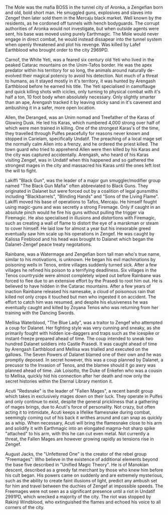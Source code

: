 The Mole was the mafia BOSS in the tunnel city of Aronka, a Zengefian born and old, bold short man. He smuggled guns, explosives and slaves into Zengef then later sold them in the Mercaju black market. Well known by the residents, as he cordoned off tunnels with hench bodyguards. The corrupt authorities of Aronka would not investigate, but when outside agents were sent, his base was moved using purely Earthmagic. The Mole would never engage in direct combat, he would instead dissapear into the tunnel system when openly threatened and plot his revenge. Was killed by Lafef Earthblood who brought order to the city 2969PD.

Carnof, the White Yeti, was a feared six century old Yeti who lived in the peaked Catarac mountains on the Unim-Tafos border. He was the apex predator within his territory for so long, the animals around naturally de-evolved their magical potency to avoid his detection. Not much of a threat to humans, as it stayed mostly in it's territory, it was hunted by Arengash Earthblood before he earned his title. The Yeti specialised in camoflauge and quick killing shots with icicles, only turning to physical combat with it's half a ton, 10 foot body when absolutely necessary. Only slightly smarter than an ape, Arengash tracked it by leaving sticky sand in it's cavenest and ambushing it in a safer, more open location.

Allen, the Deranged, was an Unim nomad and Treefather of the Karas of Glowing Dusk. He led his Karas, which numbered 4,000 strong over half of which were men trained in killing. One of the strongest Karas's of the time, they travelled through Pulfes peacefully for reasons never known and stopped in Carielam, specifically Undatif. The preaching of a local mage set the normally calm Allen into a frenzy, and he ordered the priest killed. The town guard who tried to apprehend Allen were then killed by his Karas and the city was captured accidentally. Arengash, who heard of his Karas visiting Zengef, was in Undatif when this happened and so gathered the strongest mages in the city and massacred his Karas until the ones left lost the will to fight.

Lakiffi "Black Gun", was the leader of a major gun smuggler/modifier group named "The Black Gun Mafia" often abbreviated to Black Guns. They originated in Dalanet but were forced out by a coalition of legal gunsmiths including "Blackbarrels", "Blinding Hands" and "Sons of the Living Flame". Lakiffi moved his base of operations to Tafos, Mercaju. He himself fought using magic-guns and was secretly a strong Firemage. Only if caught in an absolute pinch would he fire his guns without pulling the trigger via Firemagic. He also specialised in illusions and distortions with Firemagic, such as creating a wall of flame to distort the eye of a marskman or steam to cover himself. He laid low for almost a year but his inexorable greed eventually saw him scale up his operations in Zengef. He was caught by Kalissa Fireblood and his head was brought to Dalanet which began the Dalanet-Zengef peace treaty negotations.

Rainbane, was a Watermage and Zengefian born tall man who's true name, similar to his motivations, is unknown. He began his evil machinations by poisoning wells in Tenos, entire villages suddenly turned sick. After a few villages he refined his poison to a terrifying deadliness. Six villages in the Tenos countryside were almost completely wiped out before Rainbane was forced to flee due to an extensive effort by the Prasedi to root him out. He is believed to have hidden in the Catarac mountains. After a few years of inaction Rainbane released his namesake, a cloud of poisonous rain that killed not only crops it touched but men who ingested it on accident. The effort to catch him was resumed, and despite his elusiveness he was eventually caught and killed by Zoyana Tenos who was returning from her training with the Dancing Swords.

Mellisa Waterblood, "The Blue Lady", was a traitor to Zengef who attempted a coup for Dalanet. Her fighting style was very cunning and sneaky, as she primarily fought with hidden ice-daggers and traps such as the icespike or instant-freeze prepared ahead of time. The coup intended to sneak two hundred Dalanet soldiers into Castle Prasedi. It was caught ahead of time by Arengash Earthblood and Mellisa was trialled and executed on the gallows. The Seven Powers of Dalanet blamed one of their own and he was promptly deposed. In secret however, this was a coup planned by Dalanet, a precusor to the Invasion of Tenos, and the blamee should it go awry was planned ahead of time. Jak Loisotto, the Duke of Enkefen who was a cousin to Mellisa, quickly hid his connection after her death and now only the secret histories within the Eternal Library mention it.

Acuti "Redsnake" is the leader of "Fallen Mages", a recent bandit group which takes in exclusively mages down on their luck. They operate in Pulfes and only continue to exist, despite the general prickliness that a gathering of mages brings, due to Acuti's force of personality. Not crazy, but often acting it to intimidate, Acuti keeps a lifelike flamesnake during combat, seemingly coming out of his back it writhes around and can snap as quickly as a whip. When necessary, Acuti will bring the flamesnake close to his arm and solidify it with Earthmagic into an elongated magma-hot sharp spike "attached" to his arm, with this he can cut even metal. Not currently a threat, the Fallen Mages are however growing rapidly as tensions rise in Zengef.

August Jacks, the "Unfettered One" is the creator of the rebel group "Freemages": Who believe in the existence of additional elements beyond the base five described in "Unified Magic Theory". He is of Manokian descent, described as a greedy fat merchant by those who knew him before his cult began. His powers came on suddenly and are extremely mysterious, such as the ability to create faint illusions of light, predict any ambush set for him and travel between the duchies of Zengef at impossible speeds. The Freemages were not seen as a significant presence until a riot in Undatif 2991PD, which wrecked a majority of the city. The riot was stopped by Rakinji Windblood, who extinguished the flames and echoed his voice to all corners of the city.